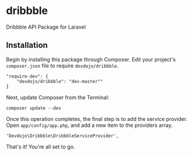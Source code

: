 dribbble
========

Dribbble API Package for Laravel

## Installation

Begin by installing this package through Composer. Edit your project's `composer.json` file to require `devdojo/dribbble`.

	"require-dev": {
		"devdojo/dribbble": "dev-master""
	}

Next, update Composer from the Terminal:

    composer update --dev

Once this operation completes, the final step is to add the service provider. Open `app/config/app.php`, and add a new item to the providers array.

    'Devdojo\Dribbble\DribbbleServiceProvider',

That's it! You're all set to go.
